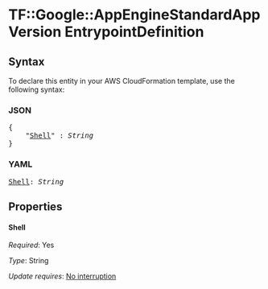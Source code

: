 # TF::Google::AppEngineStandardAppVersion EntrypointDefinition

## Syntax

To declare this entity in your AWS CloudFormation template, use the following syntax:

### JSON

<pre>
{
    "<a href="#shell" title="Shell">Shell</a>" : <i>String</i>
}
</pre>

### YAML

<pre>
<a href="#shell" title="Shell">Shell</a>: <i>String</i>
</pre>

## Properties

#### Shell

_Required_: Yes

_Type_: String

_Update requires_: [No interruption](https://docs.aws.amazon.com/AWSCloudFormation/latest/UserGuide/using-cfn-updating-stacks-update-behaviors.html#update-no-interrupt)

